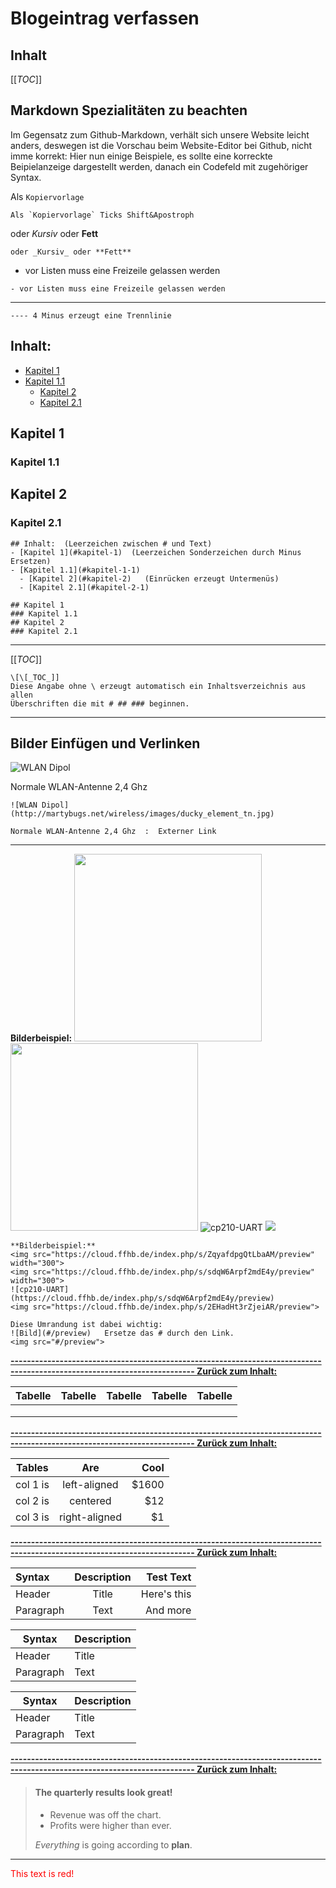 # Blogeintrag verfassen

## Inhalt

[[_TOC_]]

## Markdown Spezialitäten zu beachten
Im Gegensatz zum Github-Markdown, verhält sich unsere Website leicht anders, deswegen ist die Vorschau beim Website-Editor bei Github, nicht imme korrekt:
Hier nun einige Beispiele, es sollte eine korreckte Beipielanzeige dargestellt werden, danach ein Codefeld mit zugehöriger Syntax. 

Als `Kopiervorlage`
~~~
Als `Kopiervorlage` Ticks Shift&Apostroph
~~~

oder _Kursiv_ oder **Fett**

~~~
oder _Kursiv_ oder **Fett**
~~~


- vor Listen muss eine Freizeile gelassen werden

~~~
- vor Listen muss eine Freizeile gelassen werden
~~~

----

~~~
---- 4 Minus erzeugt eine Trennlinie
~~~


## Inhalt:
- [Kapitel 1](#kapitel-1)
- [Kapitel 1.1](#kapitel-1-1)
  - [Kapitel 2](#kapitel-2)
  - [Kapitel 2.1](#kapitel-2-1)

## Kapitel 1
### Kapitel 1.1
## Kapitel 2
### Kapitel 2.1

~~~
## Inhalt:  (Leerzeichen zwischen # und Text)
- [Kapitel 1](#kapitel-1)  (Leerzeichen Sonderzeichen durch Minus Ersetzen)
- [Kapitel 1.1](#kapitel-1-1)
  - [Kapitel 2](#kapitel-2)   (Einrücken erzeugt Untermenüs)
  - [Kapitel 2.1](#kapitel-2-1)

## Kapitel 1
### Kapitel 1.1
## Kapitel 2
### Kapitel 2.1
~~~

----

[[_TOC_]]

~~~
\[\[_TOC_]]
Diese Angabe ohne \ erzeugt automatisch ein Inhaltsverzeichnis aus allen 
Überschriften die mit # ## ### beginnen.
~~~

----

## Bilder Einfügen und Verlinken

![WLAN Dipol](http://martybugs.net/wireless/images/ducky_element_tn.jpg)

Normale WLAN-Antenne 2,4 Ghz

~~~
![WLAN Dipol](http://martybugs.net/wireless/images/ducky_element_tn.jpg)

Normale WLAN-Antenne 2,4 Ghz  :  Externer Link
~~~

----
**Bilderbeispiel:**
<img src="https://cloud.ffhb.de/index.php/s/ZqyafdpgQtLbaAM/preview" width="300">
<img src="https://cloud.ffhb.de/index.php/s/sdqW6Arpf2mdE4y/preview" width="300">
![cp210-UART](https://cloud.ffhb.de/index.php/s/sdqW6Arpf2mdE4y/preview)
<img src="https://cloud.ffhb.de/index.php/s/2EHadHt3rZjeiAR/preview">

~~~
**Bilderbeispiel:**
<img src="https://cloud.ffhb.de/index.php/s/ZqyafdpgQtLbaAM/preview" width="300">
<img src="https://cloud.ffhb.de/index.php/s/sdqW6Arpf2mdE4y/preview" width="300">
![cp210-UART](https://cloud.ffhb.de/index.php/s/sdqW6Arpf2mdE4y/preview)
<img src="https://cloud.ffhb.de/index.php/s/2EHadHt3rZjeiAR/preview">
~~~


~~~
Diese Umrandung ist dabei wichtig:
![Bild](#/preview)   Ersetze das # durch den Link.
<img src="#/preview">
~~~

**[------------------------------------------------------------------------------------------------------------------------- Zurück zum Inhalt:](#inhalt)**


|  Tabelle | Tabelle |  Tabelle  | Tabelle  |  Tabelle |
|---|---|---|---|---|
|   |   |   |   |   |
|   |   |   |   |   |
|   |   |   |   |   |

**[------------------------------------------------------------------------------------------------------------------------- Zurück zum Inhalt:](#inhalt)**

| Tables   |      Are      |  Cool |
|----------|:-------------:|------:|
| col 1 is |  left-aligned | $1600 |
| col 2 is |    centered   |   $12 |
| col 3 is | right-aligned |    $1 |

**[------------------------------------------------------------------------------------------------------------------------- Zurück zum Inhalt:](#inhalt)**

| Syntax      | Description | Test Text     |
| :---        |    :----:   |          ---: |
| Header      | Title       | Here's this   |
| Paragraph   | Text        | And more      |

| Syntax | Description |
| --- | ----------- |
| Header | Title |
| Paragraph | Text |

| Syntax      | Description |
| ----------- | ----------- |
| Header      | Title       |
| Paragraph   | Text        |

**[------------------------------------------------------------------------------------------------------------------------- Zurück zum Inhalt:](#inhalt)**

> #### The quarterly results look great!
>
> - Revenue was off the chart.
> - Profits were higher than ever.
>
>  *Everything* is going according to **plan**.


----

<font color="red">This text is red!</font>




